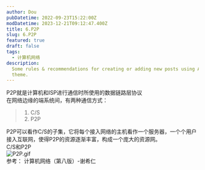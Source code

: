 ```yaml
---
author: Dou
pubDatetime: 2022-09-23T15:22:00Z
modDatetime: 2023-12-21T09:12:47.400Z
title: 6.P2P
slug: 6.P2P
featured: true
draft: false
tags:
  - 计算机网络
description:
  Some rules & recommendations for creating or adding new posts using AstroPaper
  theme.
---
```


P2P就是计算机和ISP进行通信时所使用的数据链路层协议  <br />在网络边缘的端系统间，有两种通信方式：
> 1. C/S
> 2. P2P

P2P可以看作C/S的子集，它将每个接入网络的主机看作一个服务器，一个个用户接入互联网，使得P2P的资源逐渐丰富，构成一个庞大的资源网。<br />C/S和P2P<br />![P2P.gif](https://cdn.nlark.com/yuque/0/2024/gif/38733028/1716772563302-66b9b1c9-0a71-4f41-841a-78a0a3edfd46.gif#averageHue=%23efefef&clientId=u000db0e8-1867-4&from=paste&height=288&id=u1def550b&originHeight=360&originWidth=750&originalType=binary&ratio=1.25&rotation=0&showTitle=false&size=31328&status=done&style=none&taskId=ucd8553de-b0d0-4ce2-b60c-ebf36fe9084&title=&width=600)<br />参考： 计算机网络（第八版）-谢希仁
